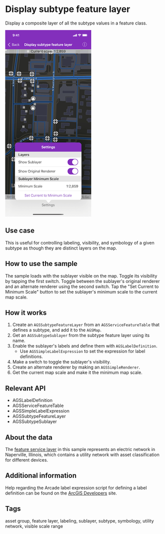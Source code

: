 # Display subtype feature layer

Display a composite layer of all the subtype values in a feature class.

![Display Subtype Feature Layer](display-subtype-feature-layer.png)

## Use case

This is useful for controlling labeling, visibility, and symbology of a given subtype as though they are distinct layers on the map.

## How to use the sample

The sample loads with the sublayer visible on the map. Toggle its visibility by tapping the first switch. Toggle between the sublayer's original renderer and an alternate renderer using the second switch. Tap the
 "Set Current to Minimum Scale" button to set the sublayer's minimum scale to the current map scale.

## How it works

1. Create an `AGSSubtypeFeatureLayer` from an `AGSServiceFeatureTable` that defines a subtype, and add it to the `AGSMap`.
2. Get an `AGSSubtypeSublayer` from the subtype feature layer using its name.
3. Enable the sublayer's labels and define them with `AGSLabelDefinition`.
    * Use `AGSSimpleLabelExpression` to set the expression for label definitions.
4. Make a switch to toggle the sublayer's visibility.
5. Create an alternate renderer by making an `AGSSimpleRenderer`.
6. Get the current map scale and make it the minimum map scale.

## Relevant API

* AGSLabelDefinition
* AGSServiceFeatureTable
* AGSSimpleLabelExpression
* AGSSubtypeFeatureLayer
* AGSSubtypeSublayer

## About the data

The [feature service layer](https://sampleserver7.arcgisonline.com/server/rest/services/UtilityNetwork/NapervilleElectric/FeatureServer/0) in this sample represents an electric network in Naperville, Illinois, which contains a utility network with asset classification for different devices.

## Additional information

Help regarding the Arcade label expression script for defining a label definition can be found on the [ArcGIS Developers](https://developers.arcgis.com/arcade/) site.

## Tags

asset group, feature layer, labeling, sublayer, subtype, symbology, utility network, visible scale range
